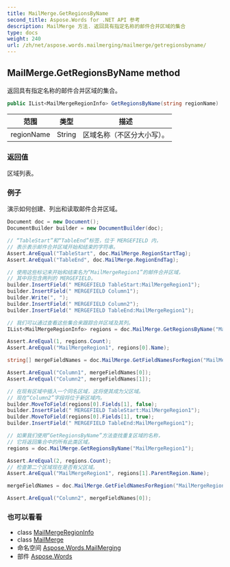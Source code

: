 ```yaml
---
title: MailMerge.GetRegionsByName
second_title: Aspose.Words for .NET API 参考
description: MailMerge 方法. 返回具有指定名称的邮件合并区域的集合
type: docs
weight: 240
url: /zh/net/aspose.words.mailmerging/mailmerge/getregionsbyname/
---
```

## MailMerge.GetRegionsByName method

返回具有指定名称的邮件合并区域的集合。

```csharp
public IList<MailMergeRegionInfo> GetRegionsByName(string regionName)
```

| 范围 | 类型 | 描述 |
| --- | --- | --- |
| regionName | String | 区域名称（不区分大小写）。 |

### 返回值

区域列表。

### 例子

演示如何创建、列出和读取邮件合并区域。

```csharp
Document doc = new Document();
DocumentBuilder builder = new DocumentBuilder(doc);

// “TableStart”和“TableEnd”标签，位于 MERGEFIELD 内，
// 表示表示邮件合并区域开始和结束的字符串。
Assert.AreEqual("TableStart", doc.MailMerge.RegionStartTag);
Assert.AreEqual("TableEnd", doc.MailMerge.RegionEndTag);

// 使用这些标记来开始和结束名为“MailMergeRegion1”的邮件合并区域，
// 其中将包含两列的 MERGEFIELD。
builder.InsertField(" MERGEFIELD TableStart:MailMergeRegion1");
builder.InsertField(" MERGEFIELD Column1");
builder.Write(", ");
builder.InsertField(" MERGEFIELD Column2");
builder.InsertField(" MERGEFIELD TableEnd:MailMergeRegion1");

// 我们可以通过查看这些集合来跟踪合并区域及其列。
IList<MailMergeRegionInfo> regions = doc.MailMerge.GetRegionsByName("MailMergeRegion1");

Assert.AreEqual(1, regions.Count);
Assert.AreEqual("MailMergeRegion1", regions[0].Name);

string[] mergeFieldNames = doc.MailMerge.GetFieldNamesForRegion("MailMergeRegion1");

Assert.AreEqual("Column1", mergeFieldNames[0]);
Assert.AreEqual("Column2", mergeFieldNames[1]);

// 在现有区域中插入一个同名区域，这将使其成为父区域。
// 现在“Column2”字段将位于新区域内。
builder.MoveToField(regions[0].Fields[1], false); 
builder.InsertField(" MERGEFIELD TableStart:MailMergeRegion1");
builder.MoveToField(regions[0].Fields[1], true);
builder.InsertField(" MERGEFIELD TableEnd:MailMergeRegion1");

// 如果我们使用“GetRegionsByName”方法查找重复区域的名称，
// 它将返回集合中的所有此类区域。
regions = doc.MailMerge.GetRegionsByName("MailMergeRegion1");

Assert.AreEqual(2, regions.Count);
// 检查第二个区域现在是否有父区域。
Assert.AreEqual("MailMergeRegion1", regions[1].ParentRegion.Name);

mergeFieldNames = doc.MailMerge.GetFieldNamesForRegion("MailMergeRegion1", 1);

Assert.AreEqual("Column2", mergeFieldNames[0]);
```

### 也可以看看

* class [MailMergeRegionInfo](../../mailmergeregioninfo/)
* class [MailMerge](../)
* 命名空间 [Aspose.Words.MailMerging](../../mailmerge/)
* 部件 [Aspose.Words](../../../)


